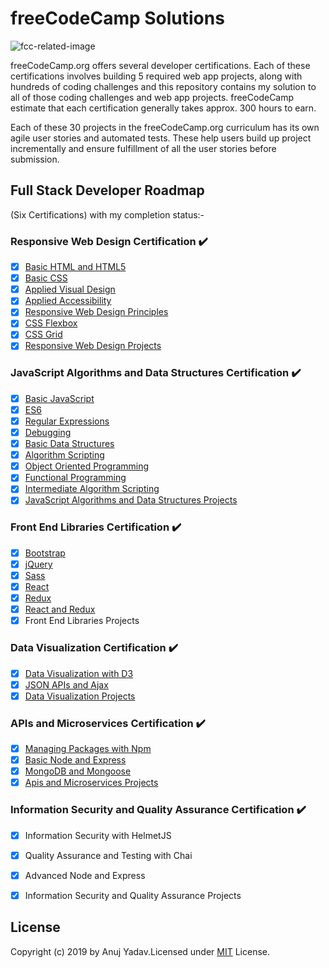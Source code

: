 # freeCodeCamp Solutions

![fcc-related-image](https://github.com/yadavanuj1996/freecodecamp-solutions/assets/22169012/3a3cb685-9a66-4b92-b99e-428b3bd0452a)

freeCodeCamp.org offers several developer certifications. Each of these certifications involves building 5 required web app projects, along with hundreds of coding challenges and this repository contains my solution to all of those coding challenges and web app projects. freeCodeCamp estimate that each certification generally takes approx. 300 hours to earn.

Each of these 30 projects in the freeCodeCamp.org curriculum has its own agile user stories and automated tests. These help users build up project incrementally and ensure fulfillment of all the user stories before submission.

## Full Stack Developer Roadmap 
   (Six Certifications) with my completion status:-


 ### **Responsive Web Design Certification** :heavy_check_mark: 

* [x] [Basic HTML and HTML5](https://github.com/yadavanuj1996/freecodecamp-solutions/tree/master/Responsive%20Web%20Design%20Certification)
* [x] [Basic CSS](https://github.com/yadavanuj1996/freecodecamp-solutions/tree/master/Responsive%20Web%20Design%20Certification)
* [x] [Applied Visual Design](https://github.com/yadavanuj1996/freecodecamp-solutions/tree/master/Responsive%20Web%20Design%20Certification/applied%20visual%20design)
* [x] [Applied Accessibility](https://github.com/yadavanuj1996/freecodecamp-solutions/tree/master/Responsive%20Web%20Design%20Certification/applied%20accessibility)
* [x] [Responsive Web Design Principles](https://github.com/yadavanuj1996/freecodecamp-solutions/tree/master/Responsive%20Web%20Design%20Certification/responsive%20web%20design%20principles)
* [x] [CSS Flexbox](https://github.com/yadavanuj1996/freecodecamp-solutions/tree/master/Responsive%20Web%20Design%20Certification/css%20flexbox)
* [x] [CSS Grid](https://github.com/yadavanuj1996/freecodecamp-solutions/tree/master/Responsive%20Web%20Design%20Certification/css%20grid)
* [x] [Responsive Web Design Projects](https://github.com/yadavanuj1996/freecodecamp-solutions/tree/master/Responsive%20Web%20Design%20Certification/responsive%20web%20design%20projects)

### JavaScript Algorithms and Data Structures Certification :heavy_check_mark: 
* [x] [Basic JavaScript](https://github.com/yadavanuj1996/freecodecamp-solutions/tree/master/Javascript%20Algorithms%20And%20Data%20Structures%20Certification/Basic%20Javascript)
* [x] [ES6](https://github.com/yadavanuj1996/freecodecamp-solutions/tree/master/Javascript%20Algorithms%20And%20Data%20Structures%20Certification/ES6)
* [x] [Regular Expressions](https://github.com/yadavanuj1996/freecodecamp-solutions/tree/master/Javascript%20Algorithms%20And%20Data%20Structures%20Certification/Regular%20Expressions)
* [x] [Debugging](https://github.com/yadavanuj1996/freecodecamp-solutions/tree/master/Javascript%20Algorithms%20And%20Data%20Structures%20Certification/Debugging)
* [x] [Basic Data Structures](https://github.com/yadavanuj1996/freecodecamp-solutions/tree/master/Javascript%20Algorithms%20And%20Data%20Structures%20Certification/Basic%20Data%20Structures)
* [x] [Algorithm Scripting](https://github.com/yadavanuj1996/freecodecamp-solutions/tree/master/Javascript%20Algorithms%20And%20Data%20Structures%20Certification/Basic%20Algorithm%20Scripting)
* [x] [Object Oriented Programming](https://github.com/yadavanuj1996/freecodecamp-solutions/tree/master/Javascript%20Algorithms%20And%20Data%20Structures%20Certification/Object%20Oriented%20Programming)
* [x] [Functional Programming](https://github.com/yadavanuj1996/freecodecamp-solutions/tree/master/Javascript%20Algorithms%20And%20Data%20Structures%20Certification/Functional%20Programming)
* [x] [Intermediate Algorithm Scripting](https://github.com/yadavanuj1996/freecodecamp-solutions/tree/master/Javascript%20Algorithms%20And%20Data%20Structures%20Certification/Intermediate%20Algorithm%20Scripting)
* [x] [JavaScript Algorithms and Data Structures Projects](https://github.com/yadavanuj1996/freecodecamp-solutions/tree/master/Javascript%20Algorithms%20And%20Data%20Structures%20Certification/JavaScript%20Algorithms%20and%20Data%20Structures%20Projects)

### Front End Libraries Certification :heavy_check_mark:
* [x] [Bootstrap](https://github.com/yadavanuj1996/freecodecamp-solutions/tree/master/Front%20End%20Libraries%20Certification/Bootstrap)
* [x] [jQuery](https://github.com/yadavanuj1996/freecodecamp-solutions/tree/master/Front%20End%20Libraries%20Certification/jQuery)
* [x] [Sass](https://github.com/yadavanuj1996/freecodecamp-solutions/tree/master/Front%20End%20Libraries%20Certification/Sass)
* [x] [React](https://github.com/yadavanuj1996/freecodecamp-solutions/tree/master/Front%20End%20Libraries%20Certification/React)
* [x] [Redux](https://github.com/yadavanuj1996/freecodecamp-solutions/tree/master/Front%20End%20Libraries%20Certification/Redux)
* [x] [React and Redux](https://github.com/yadavanuj1996/freecodecamp-solutions/tree/master/Front%20End%20Libraries%20Certification/React%20and%20Redux)
* [x] Front End Libraries Projects

### Data Visualization Certification :heavy_check_mark:
* [x] [Data Visualization with D3](https://github.com/yadavanuj1996/freecodecamp-solutions/tree/master/Data%20Visualization%20Certification/Data%20Visualization%20with%20D3)
* [x] [JSON APIs and Ajax](https://github.com/yadavanuj1996/freecodecamp-solutions/tree/master/Data%20Visualization%20Certification/JSON%20APIs%20and%20Ajax)
* [x] [Data Visualization Projects](https://github.com/yadavanuj1996/freecodecamp-solutions/tree/master/Data%20Visualization%20Certification/Data%20Visualization%20Projects)

### APIs and Microservices Certification :heavy_check_mark:
* [x] [Managing Packages with Npm](https://github.com/yadavanuj1996/freecodecamp-solutions/tree/master/APIs%20and%20Microservices%20Certification/Managing%20Packages%20with%20Npm)
* [x] [Basic Node and Express](https://github.com/yadavanuj1996/freecodecamp-solutions/tree/master/APIs%20and%20Microservices%20Certification/Basic%20Node%20and%20Express)
* [x] [MongoDB and Mongoose](https://github.com/yadavanuj1996/freecodecamp-solutions/tree/master/APIs%20and%20Microservices%20Certification/MongoDB%20and%20Mongoose)
* [x] [Apis and Microservices Projects](https://github.com/yadavanuj1996/freecodecamp-solutions/tree/master/APIs%20and%20Microservices%20Certification/APIs%20and%20Microservices%20Projects)

### Information Security and Quality Assurance Certification :heavy_check_mark:
* [x] Information Security with HelmetJS
* [x] Quality Assurance and Testing with Chai
* [x] Advanced Node and Express
* [x] Information Security and Quality Assurance Projects


## License
Copyright (c) 2019 by Anuj Yadav.Licensed under [MIT](https://choosealicense.com/licenses/mit/) License.
